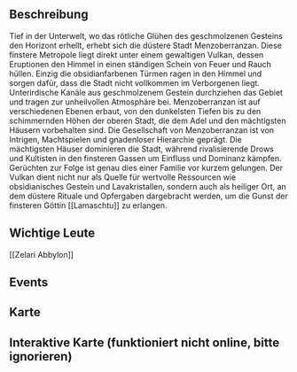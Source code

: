 ## Beschreibung
Tief in der Unterwelt, wo das rötliche Glühen des geschmolzenen Gesteins den Horizont erhellt, erhebt sich die düstere Stadt Menzoberranzan. Diese finstere Metropole liegt direkt unter einem gewaltigen Vulkan, dessen Eruptionen den Himmel in einen ständigen Schein von Feuer und Rauch hüllen. Einzig die obsidianfarbenen Türmen ragen in den Himmel und sorgen dafür, dass die Stadt nicht vollkommen im Verborgenen liegt. Unterirdische Kanäle aus geschmolzenem Gestein durchziehen das Gebiet und tragen zur unheilvollen Atmosphäre bei. Menzoberranzan ist auf verschiedenen Ebenen erbaut, von den dunkelsten Tiefen bis zu den schimmernden Höhen der oberen Stadt, die dem Adel und den mächtigsten Häusern vorbehalten sind. Die Gesellschaft von Menzoberranzan ist von Intrigen, Machtspielen und gnadenloser Hierarchie geprägt. Die mächtigsten Häuser dominieren die Stadt, während rivalisierende Drows und Kultisten in den finsteren Gassen um Einfluss und Dominanz kämpfen. Gerüchten zur Folge ist genau dies einer Familie vor kurzem gelungen. Der Vulkan dient nicht nur als Quelle für wertvolle Ressourcen wie obsidianisches Gestein und Lavakristallen, sondern auch als heiliger Ort, an dem düstere Rituale und Opfergaben dargebracht werden, um die Gunst der finsteren Göttin [[Lamaschtu]] zu erlangen.

## Wichtige Leute
[[Zelari Abbylon]]

## Events


## Karte


## Interaktive Karte (funktioniert nicht online, bitte ignorieren)